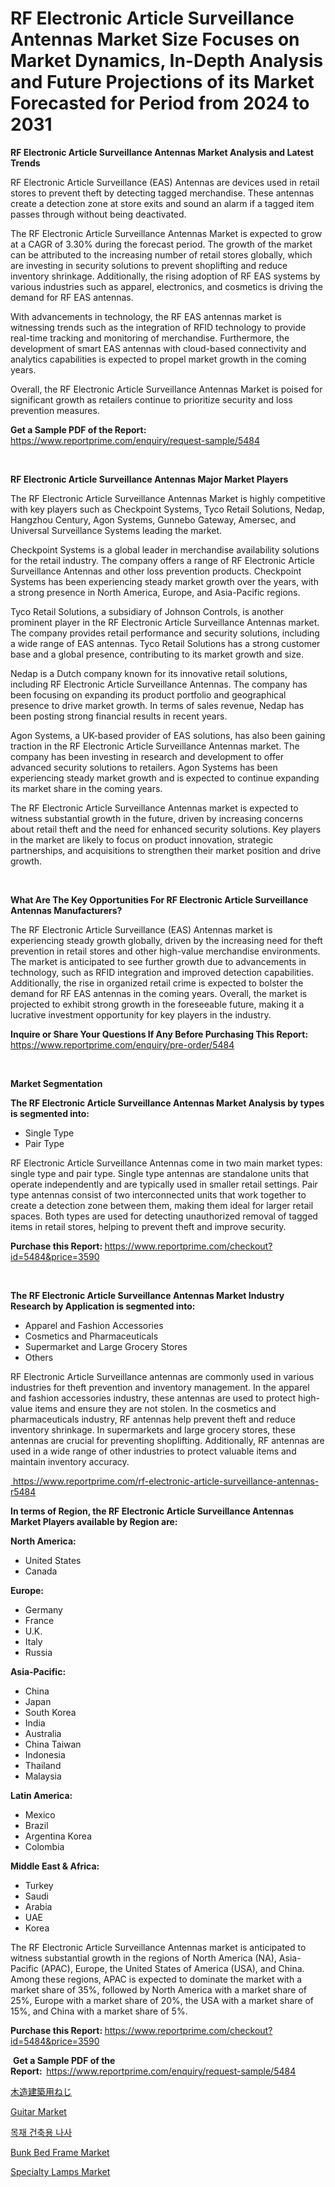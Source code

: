 <p><h1>RF Electronic Article Surveillance Antennas Market Size Focuses on Market Dynamics, In-Depth Analysis and Future Projections of its Market Forecasted for Period from 2024 to 2031</h1></p><p><strong>RF Electronic Article Surveillance Antennas Market Analysis and Latest Trends</strong></p>
<p><p>RF Electronic Article Surveillance (EAS) Antennas are devices used in retail stores to prevent theft by detecting tagged merchandise. These antennas create a detection zone at store exits and sound an alarm if a tagged item passes through without being deactivated. </p><p>The RF Electronic Article Surveillance Antennas Market is expected to grow at a CAGR of 3.30% during the forecast period. The growth of the market can be attributed to the increasing number of retail stores globally, which are investing in security solutions to prevent shoplifting and reduce inventory shrinkage. Additionally, the rising adoption of RF EAS systems by various industries such as apparel, electronics, and cosmetics is driving the demand for RF EAS antennas.</p><p>With advancements in technology, the RF EAS antennas market is witnessing trends such as the integration of RFID technology to provide real-time tracking and monitoring of merchandise. Furthermore, the development of smart EAS antennas with cloud-based connectivity and analytics capabilities is expected to propel market growth in the coming years.</p><p>Overall, the RF Electronic Article Surveillance Antennas Market is poised for significant growth as retailers continue to prioritize security and loss prevention measures.</p></p>
<p><strong>Get a Sample PDF of the Report:&nbsp;</strong> <a href="https://www.reportprime.com/enquiry/request-sample/5484">https://www.reportprime.com/enquiry/request-sample/5484</a></p>
<p>&nbsp;</p>
<p><strong>RF Electronic Article Surveillance Antennas Major Market Players</strong></p>
<p><p>The RF Electronic Article Surveillance Antennas Market is highly competitive with key players such as Checkpoint Systems, Tyco Retail Solutions, Nedap, Hangzhou Century, Agon Systems, Gunnebo Gateway, Amersec, and Universal Surveillance Systems leading the market.</p><p>Checkpoint Systems is a global leader in merchandise availability solutions for the retail industry. The company offers a range of RF Electronic Article Surveillance Antennas and other loss prevention products. Checkpoint Systems has been experiencing steady market growth over the years, with a strong presence in North America, Europe, and Asia-Pacific regions.</p><p>Tyco Retail Solutions, a subsidiary of Johnson Controls, is another prominent player in the RF Electronic Article Surveillance Antennas market. The company provides retail performance and security solutions, including a wide range of EAS antennas. Tyco Retail Solutions has a strong customer base and a global presence, contributing to its market growth and size.</p><p>Nedap is a Dutch company known for its innovative retail solutions, including RF Electronic Article Surveillance Antennas. The company has been focusing on expanding its product portfolio and geographical presence to drive market growth. In terms of sales revenue, Nedap has been posting strong financial results in recent years.</p><p>Agon Systems, a UK-based provider of EAS solutions, has also been gaining traction in the RF Electronic Article Surveillance Antennas market. The company has been investing in research and development to offer advanced security solutions to retailers. Agon Systems has been experiencing steady market growth and is expected to continue expanding its market share in the coming years.</p><p>The RF Electronic Article Surveillance Antennas market is expected to witness substantial growth in the future, driven by increasing concerns about retail theft and the need for enhanced security solutions. Key players in the market are likely to focus on product innovation, strategic partnerships, and acquisitions to strengthen their market position and drive growth.</p></p>
<p>&nbsp;</p>
<p><strong>What Are The Key Opportunities For RF Electronic Article Surveillance Antennas Manufacturers?</strong></p>
<p><p>The RF Electronic Article Surveillance (EAS) Antennas market is experiencing steady growth globally, driven by the increasing need for theft prevention in retail stores and other high-value merchandise environments. The market is anticipated to see further growth due to advancements in technology, such as RFID integration and improved detection capabilities. Additionally, the rise in organized retail crime is expected to bolster the demand for RF EAS antennas in the coming years. Overall, the market is projected to exhibit strong growth in the foreseeable future, making it a lucrative investment opportunity for key players in the industry.</p></p>
<p><strong>Inquire or Share Your Questions If Any Before Purchasing This Report:</strong> <a href="https://www.reportprime.com/enquiry/pre-order/5484">https://www.reportprime.com/enquiry/pre-order/5484</a></p>
<p>&nbsp;</p>
<p><strong>Market Segmentation</strong></p>
<p><strong>The RF Electronic Article Surveillance Antennas Market Analysis by types is segmented into:</strong></p>
<p><ul><li>Single Type</li><li>Pair Type</li></ul></p>
<p><p>RF Electronic Article Surveillance Antennas come in two main market types: single type and pair type. Single type antennas are standalone units that operate independently and are typically used in smaller retail settings. Pair type antennas consist of two interconnected units that work together to create a detection zone between them, making them ideal for larger retail spaces. Both types are used for detecting unauthorized removal of tagged items in retail stores, helping to prevent theft and improve security.</p></p>
<p><strong>Purchase this Report:&nbsp;</strong><a href="https://www.reportprime.com/checkout?id=5484&price=3590">https://www.reportprime.com/checkout?id=5484&price=3590</a></p>
<p>&nbsp;</p>
<p><strong>The RF Electronic Article Surveillance Antennas Market Industry Research by Application is segmented into:</strong></p>
<p><ul><li>Apparel and Fashion Accessories</li><li>Cosmetics and Pharmaceuticals</li><li>Supermarket and Large Grocery Stores</li><li>Others</li></ul></p>
<p><p>RF Electronic Article Surveillance antennas are commonly used in various industries for theft prevention and inventory management. In the apparel and fashion accessories industry, these antennas are used to protect high-value items and ensure they are not stolen. In the cosmetics and pharmaceuticals industry, RF antennas help prevent theft and reduce inventory shrinkage. In supermarkets and large grocery stores, these antennas are crucial for preventing shoplifting. Additionally, RF antennas are used in a wide range of other industries to protect valuable items and maintain inventory accuracy.</p></p>
<p><a href="https://www.reportprime.com/rf-electronic-article-surveillance-antennas-r5484">&nbsp;https://www.reportprime.com/rf-electronic-article-surveillance-antennas-r5484</a></p>
<p><strong>In terms of Region, the RF Electronic Article Surveillance Antennas Market Players available by Region are:</strong></p>
<p>
    <p> <strong> North America: </strong>
        <ul>
            <li>United States</li>
            <li>Canada</li>
        </ul>
        </p> 
    <p> <strong> Europe: </strong>
        <ul>
            <li>Germany</li>
            <li>France</li>
            <li>U.K.</li>
            <li>Italy</li>
            <li>Russia</li>
        </ul>
        </p> 
    <p> <strong> Asia-Pacific: </strong>
        <ul>
            <li>China</li>
            <li>Japan</li>
            <li>South Korea</li>
            <li>India</li>
            <li>Australia</li>
            <li>China Taiwan</li>
            <li>Indonesia</li>
            <li>Thailand</li>
            <li>Malaysia</li>
        </ul>
        </p> 
    <p> <strong> Latin America: </strong>
        <ul>
            <li>Mexico</li>
            <li>Brazil</li>
            <li>Argentina Korea</li>
            <li>Colombia</li>
        </ul>
        </p> 
    <p> <strong> Middle East & Africa: </strong>
        <ul>
            <li>Turkey</li>
            <li>Saudi</li>
            <li>Arabia</li>
            <li>UAE</li>
            <li>Korea</li>
        </ul>
    </p>
    </p>
<p><p>The RF Electronic Article Surveillance Antennas market is anticipated to witness substantial growth in the regions of North America (NA), Asia-Pacific (APAC), Europe, the United States of America (USA), and China. Among these regions, APAC is expected to dominate the market with a market share of 35%, followed by North America with a market share of 25%, Europe with a market share of 20%, the USA with a market share of 15%, and China with a market share of 5%.</p></p>
<p><strong>Purchase this Report: </strong><a href="https://www.reportprime.com/checkout?id=5484&price=3590">https://www.reportprime.com/checkout?id=5484&price=3590</a></p>
<p>&nbsp;<strong>Get a Sample PDF of the Report:&nbsp;&nbsp;</strong><a href="https://www.reportprime.com/enquiry/request-sample/5484">https://www.reportprime.com/enquiry/request-sample/5484</a></p>
<p><strong></strong></p>
<p><p><a href="https://github.com/cbigkbh02719/Market-Research-Report-List-2/blob/main/758980879143.md">木造建築用ねじ</a></p><p><a href="https://issuu.com/reportprime-2/docs/guitar-market-size-2030.pptx">Guitar Market</a></p><p><a href="https://github.com/vsr06p4p49/Market-Research-Report-List-2/blob/main/551118379138.md">목재 건축용 나사</a></p><p><a href="https://issuu.com/reportprime-2/docs/bunk-bed-frame-market-size-2030.pptx">Bunk Bed Frame Market</a></p><p><a href="https://www.linkedin.com/pulse/specialty-lamps-market-share-evolution-growth-trends-2024-2031-afpqe">Specialty Lamps Market</a></p></p>